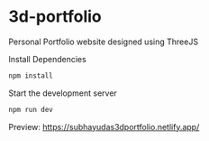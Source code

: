 # 3d-portfolio

Personal Portfolio website designed using ThreeJS

Install Dependencies

```sh
npm install
```

Start the development server

```sh
npm run dev
```

Preview: https://subhayudas3dportfolio.netlify.app/

